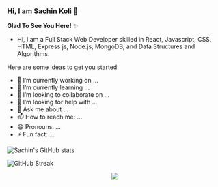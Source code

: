 ### Hi, I am Sachin Koli 👋 

**Glad To See You Here!** ✨ 


- Hi, I am a Full Stack Web Developer skilled in React, Javascript, CSS, HTML, Express js, Node.js, MongoDB, and Data Structures and Algorithms.

Here are some ideas to get you started:

- 🔭 I’m currently working on ...
- 🌱 I’m currently learning ...
- 👯 I’m looking to collaborate on ...
- 🤔 I’m looking for help with ...
- 💬 Ask me about ...
- 📫 How to reach me: ...
- 😄 Pronouns: ...
- ⚡ Fun fact: ...

![Sachin's GitHub stats](https://github-readme-stats.vercel.app/api?username=kosachin&show_icons=true&theme=highcontrast)

![GitHub Streak](https://github-readme-streak-stats.herokuapp.com/?user=kosachin&theme=highcontrast&fire=f7a305&ring=b0d90b&currStreakLabel=b0d90b)



 <p align="center">
  <img  src="https://raw.githubusercontent.com/Trilokia/Trilokia/379277808c61ef204768a61bbc5d25bc7798ccf1/bottom_header.svg">
  </p>

